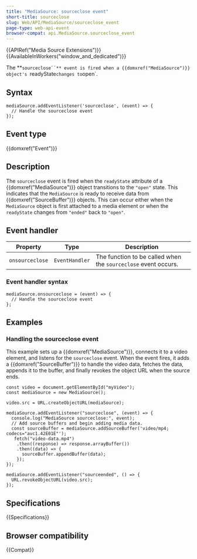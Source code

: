 ```yaml
---
title: "MediaSource: sourceclose event"
short-title: sourceclose
slug: Web/API/MediaSource/sourceclose_event
page-type: web-api-event
browser-compat: api.MediaSource.sourceclose_event
---
```


{{APIRef("Media Source Extensions")}}{{AvailableInWorkers("window_and_dedicated")}}

The **`sourceclose``** event is fired when a {{domxref("MediaSource")}} object's `readyState` changes to `open`.

## Syntax

```js-nolint
mediaSource.addEventListener('sourceclose', (event) => {
  // Handle the sourceclose event
});
```

## Event type

{{domxref("Event")}}

## Description

The `sourceclose` event is fired when the `readyState` attribute of a {{domxref("MediaSource")}} object transitions to the `"open"` state. This indicates that the `MediaSource` is ready to receive data from {{domxref("SourceBuffer")}} objects. This can occur either when the `MediaSource` object is first attached to a media element or when the `readyState` changes from `"ended"` back to `"open"`.

## Event handler

| Property  | Type           | Description                                              |
| --------- | -------------- | -------------------------------------------------------- |
| `onsourceclose` | `EventHandler` | The function to be called when the `sourceclose` event occurs. |

### Event handler syntax

```js-nolint
mediaSource.onsourceclose = (event) => {
  // Handle the sourceclose event
};
```

## Examples

### Handling the sourceclose event

This example sets up a {{domxref("MediaSource")}}, connects it to a video element, and listens for the `sourceclose` event. When the event fires, it adds a {{domxref("SourceBuffer")}} to handle the video data, fetches the data, appends it to the buffer, and finally revokes the object URL when the source ends.

```js-nolint
const video = document.getElementById("myVideo");
const mediaSource = new MediaSource();

video.src = URL.createObjectURL(mediaSource);

mediaSource.addEventListener("sourceclose", (event) => {
  console.log("MediaSource sourceclose:", event);
  // Add source buffers and begin adding media data.
  const sourceBuffer = mediaSource.addSourceBuffer('video/mp4; codecs="avc1.42E01E"');
   fetch("video-data.mp4")
    .then((response) => response.arrayBuffer())
    .then((data) => {
      sourceBuffer.appendBuffer(data);
    });
});

mediaSource.addEventListener("sourceended", () => {
  URL.revokeObjectURL(video.src);
});
```

## Specifications

{{Specifications}}

## Browser compatibility

{{Compat}}
